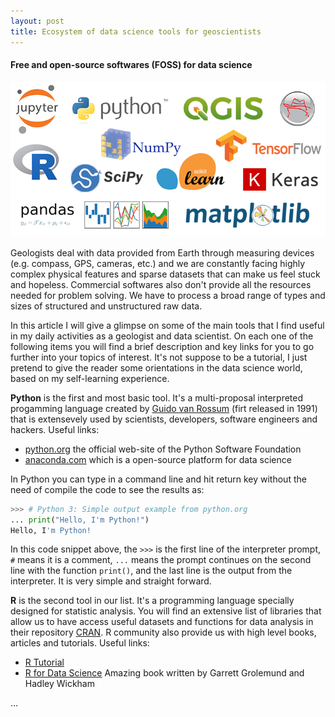 ```yaml
---
layout: post
title: Ecosystem of data science tools for geoscientists
---
```

#### Free and open-source softwares (FOSS) for data science

![Ecosystem of tools](https://raw.githubusercontent.com/gcmatos/gcmatos.github.io/master/images/foss.png)

Geologists deal with data provided from Earth through measuring devices (e.g. compass, GPS, cameras, etc.) and we are constantly facing highly complex physical features and sparse datasets that can make us feel stuck and hopeless. Commercial softwares also don't provide all the resources needed for problem solving. We have to process a broad range of types and sizes of structured and unstructured raw data.

In this article I will give a glimpse on some of the main tools that I find useful in my daily activities as a geologist and data scientist. On each one of the following items you will find a brief description and key links for you to go further into your topics of interest. It's not suppose to be a tutorial, I just pretend to give the reader some orientations in the data science world, based on my self-learning experience.

**Python** is the first and most basic tool. It's a multi-proposal interpreted progamming language created by [Guido van Rossum](https://gvanrossum.github.io//) (firt released in 1991) that is extensevely used by scientists, developers, software engineers and hackers.
  Useful links:
- [python.org](https://www.python.org/) the official web-site of the Python Software Foundation
- [anaconda.com](https://www.anaconda.com/) which is a open-source platform for data science

In Python you can type in a command line and hit return key without the need of compile the code to see the results as:

```python
>>> # Python 3: Simple output example from python.org
... print("Hello, I'm Python!")
Hello, I'm Python!
```
In this code snippet above, the `>>>` is the first line of the interpreter prompt, `#` means it is a comment, `...` means the prompt continues on the second line with the function `print()`, and the last line is the output from the interpreter. It is very simple and straight forward.

**R** is the second tool in our list. It's a programming language specially designed for statistic analysis. You will find an extensive list of libraries that allow us to have access useful datasets and functions for data analysis in their repository [CRAN](https://cran.r-project.org/). R community also provide us with high level books, articles and tutorials.
  Useful links:
  - [R Tutorial](https://www.statmethods.net/r-tutorial/index.html)
  - [R for Data Science](http://r4ds.had.co.nz/) Amazing book written by Garrett Grolemund and Hadley Wickham

...
